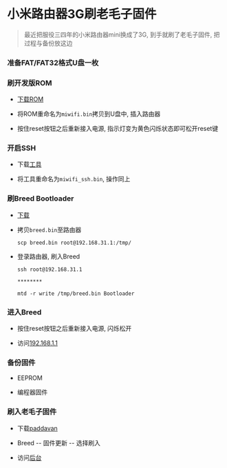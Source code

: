 # 小米路由器3G刷老毛子固件

> 最近把服役三四年的小米路由器mini换成了3G, 到手就刷了老毛子固件, 把过程与备份放这边 

### 准备FAT/FAT32格式U盘一枚

### 刷开发版ROM

* [下载ROM](http://www1.miwifi.com/miwifi_download.html)

* 将ROM重命名为`miwifi.bin`拷贝到U盘中, 插入路由器

* 按住reset按钮之后重新接入电源, 指示灯变为黄色闪烁状态即可松开reset键

### 开启SSH

* 下载[工具](http://www1.miwifi.com/miwifi_open.html)

* 将工具重命名为`miwifi_ssh.bin`, 操作同上

### 刷Breed Bootloader

* [下载](https://breed.hackpascal.net/)

* 拷贝`breed.bin`至路由器

  ```
  scp breed.bin root@192.168.31.1:/tmp/
  ```

* 登录路由器, 刷入Breed

  ```
  ssh root@192.168.31.1
  
  ********
  
  mtd -r write /tmp/breed.bin Bootloader
  ```
  
### 进入Breed

* 按住reset按钮之后重新接入电源, 闪烁松开

* 访问[192.168.1.1](http://192.168.1.1)

### 备份固件

* EEPROM

* 编程器固件


### 刷入老毛子固件

* 下载[paddavan](http://opt.cn2qq.com/padavan/)

* Breed -- 固件更新 -- 选择刷入

* 访问[后台](http://192.168.123.1)

